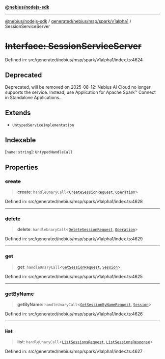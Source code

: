 [**@nebius/nodejs-sdk**](../../../../../../README.md)

---

[@nebius/nodejs-sdk](../../../../../../README.md) / [generated/nebius/msp/spark/v1alpha1](../README.md) / SessionServiceServer

# ~~Interface: SessionServiceServer~~

Defined in: src/generated/nebius/msp/spark/v1alpha1/index.ts:4624

## Deprecated

Deprecated, will be removed on 2025-08-12: Nebius AI Cloud no longer supports the service. Instead, use Application for Apache Spark™ Connect in Standalone Applications..

## Extends

- `UntypedServiceImplementation`

## Indexable

\[`name`: `string`\]: `UntypedHandleCall`

## Properties

### ~~create~~

> **create**: `handleUnaryCall`\<[`CreateSessionRequest`](CreateSessionRequest.md), [`Operation`](../../../../common/v1/interfaces/Operation.md)\>

Defined in: src/generated/nebius/msp/spark/v1alpha1/index.ts:4628

---

### ~~delete~~

> **delete**: `handleUnaryCall`\<[`DeleteSessionRequest`](DeleteSessionRequest.md), [`Operation`](../../../../common/v1/interfaces/Operation.md)\>

Defined in: src/generated/nebius/msp/spark/v1alpha1/index.ts:4629

---

### ~~get~~

> **get**: `handleUnaryCall`\<[`GetSessionRequest`](GetSessionRequest.md), [`Session`](Session.md)\>

Defined in: src/generated/nebius/msp/spark/v1alpha1/index.ts:4625

---

### ~~getByName~~

> **getByName**: `handleUnaryCall`\<[`GetSessionByNameRequest`](GetSessionByNameRequest.md), [`Session`](Session.md)\>

Defined in: src/generated/nebius/msp/spark/v1alpha1/index.ts:4626

---

### ~~list~~

> **list**: `handleUnaryCall`\<[`ListSessionsRequest`](ListSessionsRequest.md), [`ListSessionsResponse`](ListSessionsResponse.md)\>

Defined in: src/generated/nebius/msp/spark/v1alpha1/index.ts:4627
